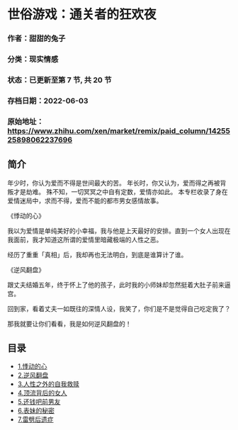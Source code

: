 # 世俗游戏：通关者的狂欢夜

### 作者：甜甜的兔子

### 分类：现实情感

### 状态：已更新至第 7 节, 共 20 节

### 存档日期：2022-06-03

### 原始地址：https://www.zhihu.com/xen/market/remix/paid_column/1425525898062237696


## 简介
年少时，你认为爱而不得是世间最大的苦。
年长时，你又认为，爱而得之再被背叛才是劫难。
殊不知，一切冥冥之中自有定数，爱情亦如此。
本专栏收录了身在爱情迷局中，求而不得，爱而不能的都市男女感情故事。


《悸动的心》


我以为爱情是单纯美好的小幸福，我与他是上天最好的安排。直到一个女人出现在我面前，我才知道这所谓的爱情里暗藏极端的人性之恶。


经历了重重「真相」后，我却再也无法明白，到底是谁算计了谁。


《逆风翻盘》


跟丈夫结婚五年，终于怀上了他的孩子，此时我的小师妹却忽然挺着大肚子前来逼宫。


回到家，看着丈夫一如既往的深情人设，我笑了，你们是不是觉得自己吃定我了？


那我就要让你们看看，我是如何逆风翻盘的！




## 目录
- [1.悸动的心](1.悸动的心.md)<!-- 2021-10-13 10:49 -->
- [2.逆风翻盘](2.逆风翻盘.md)<!-- 2021-10-13 10:49 -->
- [3.人性之外的自我救赎](3.人性之外的自我救赎.md)<!-- 2021-10-13 10:50 -->
- [4.顶流背后的女人](4.顶流背后的女人.md)<!-- 2021-10-13 10:51 -->
- [5.还钱吧前男友](5.还钱吧前男友.md)<!-- 2021-10-21 10:56 -->
- [6.表妹的秘密](6.表妹的秘密.md)<!-- 2021-10-26 13:17 -->
- [7.雷劈后遗症](7.雷劈后遗症.md)<!-- 2021-12-16 10:11 -->